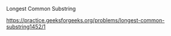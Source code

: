 Longest Common Substring

https://practice.geeksforgeeks.org/problems/longest-common-substring1452/1

